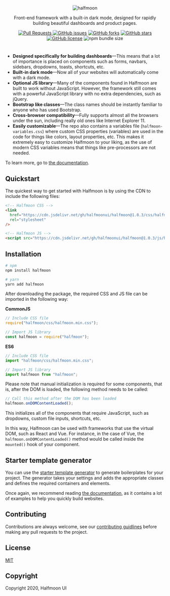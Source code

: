 <div align="center">
  <img src="https://www.gethalfmoon.com/static/halfmoon/img/hm-logo.svg" alt="halfmoon">
  <p>Front-end framework with a built-in dark mode, designed for rapidly building beautiful dashboards and product pages.</p>
  <a href="http://makeapullrequest.com">
    <img alt="Pull Requests" src="https://img.shields.io/badge/PRs-welcome-brightgreen.svg?style=flat-square">
  </a>
  <a href="https://github.com/halfmoonui/halfmoon/issues"><img alt="GitHub issues" src="https://img.shields.io/github/issues/halfmoonui/halfmoon?style=flat-square"></a>
  <a href="https://github.com/halfmoonui/halfmoon/network"><img alt="GitHub forks" src="https://img.shields.io/github/forks/halfmoonui/halfmoon?style=flat-square"></a>
  <a href="https://github.com/halfmoonui/halfmoon/stargazers"><img alt="GitHub stars" src="https://img.shields.io/github/stars/halfmoonui/halfmoon?style=flat-square"></a>
  <a href="https://github.com/halfmoonui/halfmoon/blob/master/LICENSE"><img alt="GitHub license" src="https://img.shields.io/github/license/halfmoonui/halfmoon?style=flat-square"></a>
  <img alt="npm bundle size" src="https://img.shields.io/bundlephobia/min/halfmoon?style=flat-square">
</div>

#

- **Designed specifically for building dashboards**—This means that a lot of importance is placed on components such as forms, navbars, sidebars, dropdowns, toasts, shortcuts, etc.
- **Built-in dark mode**—Now all of your websites will automatically come with a dark mode.
- **Optional JS library**—Many of the components found in Halfmoon are built to work without JavaScript. However, the framework still comes with a powerful JavaScript library with no extra dependencies, such as jQuery.
- **Bootstrap like classes**—The class names should be instantly familiar to anyone who has used Bootstrap.
- **Cross-browser compatibility**—Fully supports almost all the browsers under the sun, including really old ones like Internet Explorer 11.
- **Easily customizable**—The repo also contains a variables file (`halfmoon-variables.css`) where custom CSS properties (variables) are used in the code for things like colors, layout properties, etc. This makes it extremely easy to customize Halfmoon to your liking, as the use of modern CSS variables means that things like pre-processors are not needed.

To learn more, go to [the documentation](https://www.gethalfmoon.com/docs/introduction/).

## Quickstart

The quickest way to get started with Halfmoon is by using the CDN to include the following files:

```html
<!-- Halfmoon CSS -->
<link
  href="https://cdn.jsdelivr.net/gh/halfmoonui/halfmoon@1.0.3/css/halfmoon.min.css"
  rel="stylesheet"
/>

<!-- Halfmoon JS -->
<script src="https://cdn.jsdelivr.net/gh/halfmoonui/halfmoon@1.0.3/js/halfmoon.min.js"></script>
```

## Installation

```bash
# npm
npm install halfmoon

# yarn
yarn add halfmoon
```

After downloading the package, the required CSS and JS file can be imported in the following way:

**CommonJS**

```javascript
// Include CSS file
require("halfmoon/css/halfmoon.min.css");

// Import JS library
const halfmoon = require("halfmoon");
```

**ES6**

```javascript
// Include CSS file
import "halfmoon/css/halfmoon.min.css";

// Import JS library
import halfmoon from "halfmoon";
```

Please note that manual initialization is required for some components, that is, after the DOM is loaded, the following method needs to be called:

```javascript
// Call this method after the DOM has been loaded
halfmoon.onDOMContentLoaded();
```

This initializes all of the components that require JavaScript, such as dropdowns, custom file inputs, shortcuts, etc.

In this way, Halfmoon can be used with frameworks that use the virtual DOM, such as React and Vue. For instance, in the case of Vue, the `halfmoon.onDOMContentLoaded()` method would be called inside the `mounted()` hook of your component.

## Starter template generator

You can use the [starter template generator](https://www.gethalfmoon.com/docs/page-building/#starter-template-generator) to generate boilerplates for your project. The generator takes your settings and adds the appropriate classes and defines the required containers and elements.

Once again, we recommend reading [the documentation](https://www.gethalfmoon.com/docs/introduction/), as it contains a lot of examples to help you quickly build websites.

## Contributing

Contributions are always welcome, see our [contributing guidlines](CONTRIBUTING.md) before making any pull requests to the project.

## License

[MIT](https://www.gethalfmoon.com/license/)

## Copyright

Copyright 2020, Halfmoon UI
